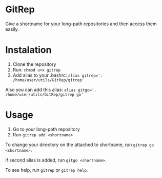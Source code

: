 # GitRep
Give a shortname for your long-path repositories and then access them easily.

# Instalation
1. Clone the repository 
2. Run: `chmod u+x gitrep`
3. Add alias to your .bashrc:
`alias gitrep='. /home/user/utils/GitRep/gitrep'`

Also you can add this alias:
`alias gitgo='. /home/user/utils/GitRep/gitrep go'`

# Usage 
1. Go to your long-path repository
2. Run `gitrep add <shortname>`

To change your directory on the attached to shortname, run `gitrep go <shortname>`.

if second alias is added, run `gitgo <shortname>`.

To see help, run `gitrep` or `gitrep help`.
